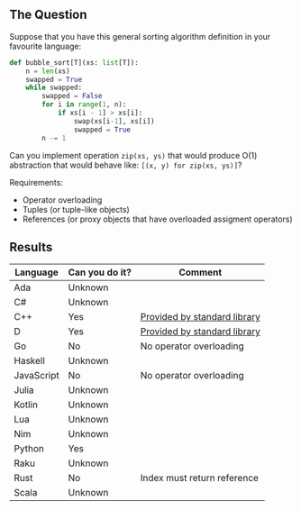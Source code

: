 ## The Question

Suppose that you have this general sorting algorithm definition in your favourite language:

```python
def bubble_sort[T](xs: list[T]):
    n = len(xs)
    swapped = True
    while swapped:
        swapped = False
        for i in range(1, n):
            if xs[i - 1] > xs[i]:
                swap(xs[i-1], xs[i])
                swapped = True
        n -= 1
```

Can you implement operation `zip(xs, ys)` that would produce O(1) abstraction that would behave like: `[(x, y) for zip(xs, ys)]`?

Requirements:

- Operator overloading
- Tuples (or tuple-like objects)
- References (or proxy objects that have overloaded assigment operators)

## Results

| Language   | Can you do it? | Comment  |
|------------|----------------|-----------|
| Ada        | Unknown        | |
| C#         | Unknown        | |
| C++        | Yes            | [Provided by standard library](https://en.cppreference.com/w/cpp/ranges/zip_view.html) |
| D          | Yes            | [Provided by standard library](https://dlang.org/library/std/range/zip.html) |
| Go         | No             | No operator overloading     |
| Haskell    | Unknown        | |
| JavaScript | No             | No operator overloading     |
| Julia      | Unknown        | |
| Kotlin     | Unknown        | |
| Lua        | Unknown        | |
| Nim        | Unknown        | |
| Python     | Yes            | |
| Raku       | Unknown        | |
| Rust       | No             | Index must return reference |
| Scala      | Unknown        | |
